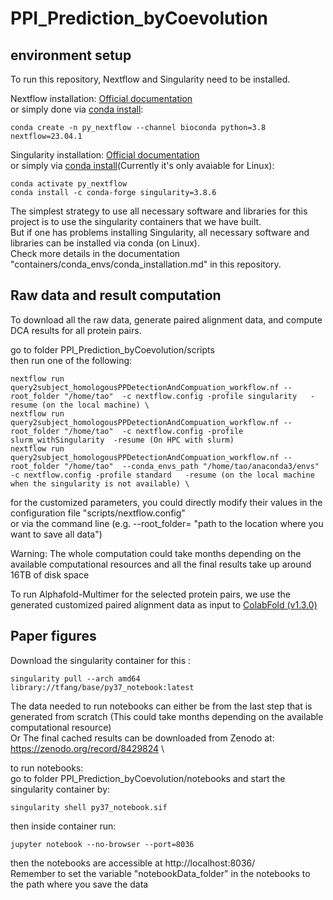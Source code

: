 # PPI_Prediction_byCoevolution

## environment setup 
To run this repository, Nextflow and Singularity need to be installed.

Nextflow installation:
[Official documentation](https://www.nextflow.io/docs/latest/getstarted.html) \
or simply done via [conda install](https://anaconda.org/bioconda/nextflow):  
```
conda create -n py_nextflow --channel bioconda python=3.8 nextflow=23.04.1
```

Singularity installation:
[Official documentation](https://docs.sylabs.io/guides/latest/user-guide/quick_start.html) \
or simply via [conda install](https://anaconda.org/conda-forge/singularity)(Currently it's only avaiable for Linux):  
```
conda activate py_nextflow 
conda install -c conda-forge singularity=3.8.6 
```

The simplest strategy to use all necessary software and libraries for this project is to use the singularity containers that we have built. \
But if one has problems installing Singularity, all necessary software and libraries can be installed via conda (on Linux). \
Check more details in the documentation "containers/conda_envs/conda_installation.md" in this repository.


## Raw data and result computation 
To download all the raw data, generate paired alignment data, and compute DCA results for all protein pairs.

go to folder  PPI_Prediction_byCoevolution/scripts \
then run one of the following: 
```
nextflow run query2subject_homologousPPDetectionAndCompuation_workflow.nf --root_folder "/home/tao"  -c nextflow.config -profile singularity   -resume (on the local machine) \
nextflow run query2subject_homologousPPDetectionAndCompuation_workflow.nf --root_folder "/home/tao"  -c nextflow.config -profile slurm_withSingularity  -resume (On HPC with slurm)
nextflow run query2subject_homologousPPDetectionAndCompuation_workflow.nf --root_folder "/home/tao"  --conda_envs_path "/home/tao/anaconda3/envs" -c nextflow.config -profile standard   -resume (on the local machine when the singularity is not available) \
```
for the customized parameters, you could directly modify their values in the configuration file "scripts/nextflow.config" \
or via the command line (e.g. --root_folder= "path to the location where you want to save all data")

Warning: The whole computation could take months depending on the available computational resources and all the final results take up around 16TB of disk space

To run Alphafold-Multimer for the selected protein pairs, we use the generated customized paired alignment data as input to  [ColabFold (v1.3.0)](https://github.com/sokrypton/ColabFold/releases/tag/v1.3.0)

## Paper figures
Download the singularity container for this :  
```
singularity pull --arch amd64 library://tfang/base/py37_notebook:latest
```

The data needed to run notebooks can either be from the last step that is generated from scratch (This could take months depending on the available computational resource) \
Or The final cached results can be downloaded from Zenodo at: https://zenodo.org/record/8429824 \

to run notebooks: \
go to folder PPI_Prediction_byCoevolution/notebooks and start the singularity container by: 
```
singularity shell py37_notebook.sif
```
then inside container run: 
```
jupyter notebook --no-browser --port=8036 
```
then the notebooks are accessible at http://localhost:8036/ \
Remember to set the variable "notebookData_folder" in the notebooks to the path where you save the data 
